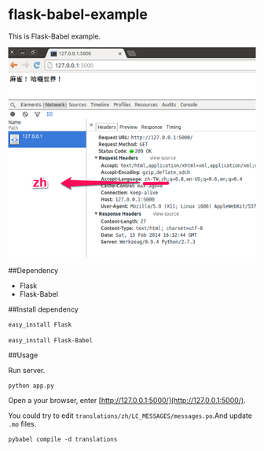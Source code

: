 flask-babel-example
===================

This is Flask-Babel example.

![Demo Image](images/chrome_header.png)

##Dependency

* Flask
* Flask-Babel

##Install dependency

```
easy_install Flask

easy_install Flask-Babel
```
##Usage

Run server.
```
python app.py
```

Open a your browser, enter [http://127.0.0.1:5000/](http://127.0.0.1:5000/).

You could try to edit `translations/zh/LC_MESSAGES/messages.po`.And update `.mo` files.

```
pybabel compile -d translations
```

